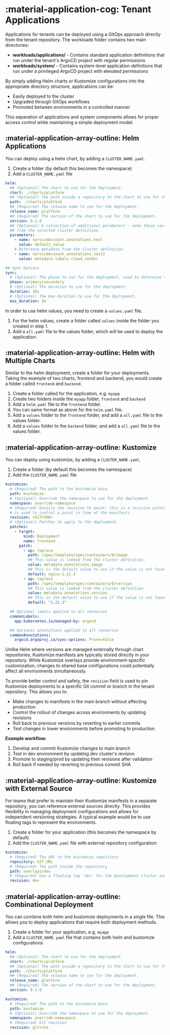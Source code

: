 # :material-application-cog: Tenant Applications

Applications for tenants can be deployed using a GitOps approach directly from the tenant repository. The workloads folder contains two main directories:

- **workloads/applications/** - Contains standard application definitions that run under the tenant's ArgoCD project with regular permissions
- **workloads/system/** - Contains system-level application definitions that run under a privileged ArgoCD project with elevated permissions

By simply adding Helm charts or Kustomize configurations into the appropriate directory structure, applications can be:

- Easily deployed to the cluster
- Upgraded through GitOps workflows
- Promoted between environments in a controlled manner

This separation of applications and system components allows for proper access control while maintaining a simple deployment model.

## :material-application-array-outline: Helm Applications

You can deploy using a helm chart, by adding a `CLUSTER_NAME.yaml`.

1. Create a folder (by default this becomes the namespace)
2. Add a `CLUSTER_NAME.yaml` file

```yaml
helm:
  ## (Optional) The chart to use for the deployment.
  chart: ./charts/platform
  ## (Optional) The path inside a repository to the chart to use for the deployment.
  path: ./charts/platform
  ## (Required) The release name to use for the deployment.
  release_name: platform
  ## (Required) The version of the chart to use for the deployment.
  version: 0.1.0
  ## (Optional) A collection of additional parameters - note these can reference metadata
  ## from the selected cluster definition.
  parameters:
    - name: serviceAccount.annotations.test
      value: default_value
    # Reference metadata from the cluster definition
    - name: serviceAccount.annotations.test2
      value: metadata.labels.cloud_vendor

## Sync Options
sync:
  # (Optional) The phase to use for the deployment, used to determine the order of the deployment.
  phase: primary|secondary
  # (Optional) The duration to use for the deployment.
  duration: 30s
  # (Optional) The max duration to use for the deployment.
  max_duration: 5m
```

In order to use helm values, you need to create a `values.yaml` file.

1. For the helm values, create a folder called `values` inside the folder you created in step 1.
2. Add a `all.yaml` file to the values folder, which will be used to deploy the application.

## :material-application-array-outline: Helm with Multiple Charts

Similar to the helm deployment, create a folder for your deployments. Taking the example of two charts, frontend and backend, you would create a folder called `frontend` and `backend`.

1. Create a folder called for the application, e.g. `myapp`
2. Create two folders inside the `myapp` folder, `frontend` and `backend`
3. Add a `helm.yaml` file to the `frontend` folder.
4. You can same format as above for the `helm.yaml` file.
5. Add a `values` folder to the `frontend` folder, and add a `all.yaml` file to the values folder.
6. Add a `values` folder to the `backend` folder, and add a `all.yaml` file to the values folder.

## :material-application-array-outline: Kustomize

You can deploy using kustomize, by adding a `CLUSTER_NAME.yaml`.

1. Create a folder (by default this becomes the namespace)
2. Add the `CLUSTER_NAME.yaml` file

```yaml
kustomize:
  # (Required) The path to the kustomize base.
  path: kustomize
  # (Optional) Override the namespace to use for the deployment.
  namespace: override-namespace
  # (Required) Details the revision to point; this is a revision within those repository and
  # is used to control a point in time of the manifests.
  revision: <GIT+SHA>
  # (Optional) Patches to apply to the deployment.
  patches:
    - target:
        kind: Deployment
        name: frontend
      patch:
        - op: replace
          path: /spec/template/spec/containers/0/image
          ## This value is looked from the cluster definition.
          value: metadata.annotations.image
          ## This is the default value to use if the value is not found.
          default: nginx:1.21.3
        - op: replace
          path: /spec/template/spec/containers/0/version
          ## This value is looked from the cluster definition.
          value: metadata.annotations.version
          ## This is the default value to use if the value is not found.
          default: "1.21.3"

  ## Optional labels applied to all resources
  commonLabels:
    app.kubernetes.io/managed-by: argocd

  ## Optional annotations applied to all resources
  commonAnnotations:
    argocd.argoproj.io/sync-options: Prune=false
```

Unlike Helm where versions are managed externally through chart repositories, Kustomize manifests are typically stored directly in your repository. While Kustomize overlays provide environment-specific customization, changes to shared base configurations could potentially affect all environments simultaneously.

To provide better control and safety, the `revision` field is used to pin Kustomize deployments to a specific Git commit or branch in the tenant repository. This allows you to:

- Make changes to manifests in the main branch without affecting production
- Control the rollout of changes across environments by updating revisions
- Roll back to previous versions by reverting to earlier commits
- Test changes in lower environments before promoting to production

**Example workflow:**

1. Develop and commit Kustomize changes to main branch
2. Test in dev environment by updating dev cluster's revision
3. Promote to staging/prod by updating their revisions after validation
4. Roll back if needed by reverting to previous commit SHA

## :material-application-array-outline: Kustomize with External Source

For teams that prefer to maintain their Kustomize manifests in a separate repository, you can reference external sources directly. This provides flexibility in managing deployment configurations and allows for independent versioning strategies. A typical example would be to use floating tags to represent the environments.

1. Create a folder for your application (this becomes the namespace by default)
2. Add the `CLUSTER_NAME.yaml` file with external repository configuration:

```yaml
kustomize:
  # (Required) The URL to the kustomize repository
  repository: GIT_URL
  # (Required) The path inside the repository
  path: overlays/dev
  # (Required) Use a floating tag 'dev' for the development cluster and similar for the prod
  revision: dev
```

## :material-application-array-outline: Combinational Deployment

You can combine both helm and kustomize deployments in a single file. This allows you to deploy applications that require both deployment methods.

1. Create a folder for your application, e.g. `myapp`
2. Add a `CLUSTER_NAME.yaml` file that contains both helm and kustomize configurations

```yaml
helm:
  ## (Optional) The chart to use for the deployment.
  chart: ./charts/platform
  ## (Optional) The path inside a repository to the chart to use for the deployment.
  path: ./charts/platform
  ## (Required) The release name to use for the deployment.
  release_name: platform
  ## (Required) The version of the chart to use for the deployment.
  version: 0.1.0

kustomize:
  # (Required) The path to the kustomize base.
  path: kustomize
  # (Optional) Override the namespace to use for the deployment.
  namespace: override-namespace
  # (Required) Git revision
  revision: git+sha
```
